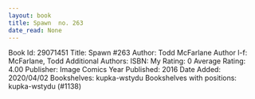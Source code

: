 ```yaml
---
layout: book
title: Spawn  no. 263
date_read: None
---
```


Book Id: 29071451
Title: Spawn #263
Author: Todd McFarlane
Author l-f: McFarlane, Todd
Additional Authors: 
ISBN: 
My Rating: 0
Average Rating: 4.00
Publisher: Image Comics
Year Published: 2016
Date Added: 2020/04/02
Bookshelves: kupka-wstydu
Bookshelves with positions: kupka-wstydu (#1138)

